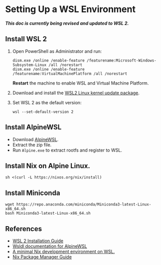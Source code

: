 # Setting Up a WSL Environment

***This doc is currently being revised and updated to WSL 2.***

## Install WSL 2

1. Open PowerShell as Administrator and run:

       dism.exe /online /enable-feature /featurename:Microsoft-Windows-Subsystem-Linux /all /norestart
       dism.exe /online /enable-feature /featurename:VirtualMachinePlatform /all /norestart
    
   **Restart** the machine to enable WSL and Virtual Machine Platform.
   
2. Download and install the [WSL2 Linux kernel update package](https://wslstorestorage.blob.core.windows.net/wslblob/wsl_update_x64.msi).
   
3. Set WSL 2 as the default version:

       wsl --set-default-version 2
       
## Install AlpineWSL

* Download [AlpineWSL](https://github.com/yuk7/AlpineWSL/releases).
* Extract the zip file.
* Run `Alpine.exe` to extract rootfs and register to WSL.

## Install Nix on Alpine Linux.

    sh <(curl -L https://nixos.org/nix/install)

## Install Miniconda

    wget https://repo.anaconda.com/miniconda/Miniconda3-latest-Linux-x86_64.sh
    bash Miniconda3-latest-Linux-x86_64.sh

## References

* [WSL 2 Installation Guide](https://docs.microsoft.com/en-us/windows/wsl/install-win10)
* [Wsldl documentation for AlpineWSL](https://wsldl-pg.github.io/docs/)
* [A minimal Nix development environment on WSL.](https://cbailey.co.uk/posts/a_minimal_nix_development_environment_on_wsl)
* [Nix Package Manager Guide](https://nixos.org/nix/manual/)
